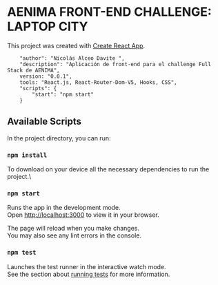 # AENIMA FRONT-END CHALLENGE: LAPTOP CITY

This project was created with [Create React App](https://github.com/facebook/create-react-app).

```
    "author": "Nicolás Alceo Davite ",
    "description": "Aplicación de front-end para el challenge Full Stack de AENIMA",
    version: "0.0.1",
    tools: "React.js, React-Router-Dom-V5, Hooks, CSS",
    "scripts": {
        "start": "npm start"
    }    
```

## Available Scripts

In the project directory, you can run:

### `npm install`

To download on your device all the necessary dependencies to run the project.\

### `npm start`

Runs the app in the development mode.\
Open [http://localhost:3000](http://localhost:3000) to view it in your browser.

The page will reload when you make changes.\
You may also see any lint errors in the console.

### `npm test`

Launches the test runner in the interactive watch mode.\
See the section about [running tests](https://facebook.github.io/create-react-app/docs/running-tests) for more information.
